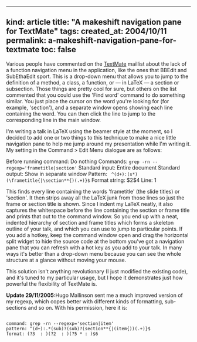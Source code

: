 -----
kind: article
title: "A makeshift navigation pane for TextMate"
tags:
created_at: 2004/10/11
permalink: a-makeshift-navigation-pane-for-textmate
toc: false
-----

<p>Various people have commented on the <a href="http://macromates.com/">TextMate</a> maillist about the lack of a function navigation menu in the application, like the ones that BBEdit and SubEthaEdit sport. This is a drop-down menu that allows you to jump to the definition of a method, a class, a function, or &mdash; in LaTeX &mdash; a section or subsection. Those things are pretty cool for sure, but others on the list commented that you could use the 'Find word' command to do something similar. You just place the cursor on the word you're looking for (for example, 'section'), and a separate window opens showing each line containing the word. You can then click the line to jump to the corresponding line in the main window.</p>

<p>I'm writing a talk in LaTeX using the beamer style at the moment, so I decided to add one or two things to this technique to make a nice little navigation pane to help me jump around my presentation while I'm writing it. My setting in the Command > Edit Menu dialogue are as follows:</p>

<p>Before running command: Do nothing
Commands: <code>grep -rn --regexp='frametitle|section'</code>
Standard input: Entire document
Standard output: Show in separate window
Pattern: <code> ^(d+):(s*)(\frametitle{|\section**{)(.+)}$</code>
Format string: $2$4
Line: 1</p>

<p>This finds every line containing the words 'frametitle' (the slide titles) or 'section'. It then strips away all the LaTeX junk from those lines so just the frame or section title is shown. Since I indent my LaTeX neatly, it also captures the whitespace before the line containing the section or frame title and prints that out to the command window. So you end up with a neat, indented hierarchy of section and frame titles which forms a skeleton outline of your talk, and which you can use to jump to particular points. If you add a hotkey, keep the command window open and drag the horizontal split widget to hide the source code at the bottom you've got a navigation pane that you can refresh with a hot key as you add to your talk. In many ways it's better than a drop-down menu because you can see the whole structure at a glance without moving your mouse.</p>

<p>This solution isn't anything revolutionary (I just modified the existing code), and it's tuned to my particular usage, but I hope it demonstrates just how powerful the flexibility of TextMate is.</p>

<p><strong>Update 29/11/2005:</strong>Hugo Mallinson sent me a much improved version of my regexp, which copes better with different kinds of formatting, sub-sections and so on. With his permission, here it is:

<pre>
<code>
command: grep -rn --regexp='section|item'
pattern: ^(d+):.*(sub)?(sub)?(section**{|(item{))(.+)}$
format: (?3  : )(?2  : )(?5 * : )$6
</code>
</pre>
</p>



